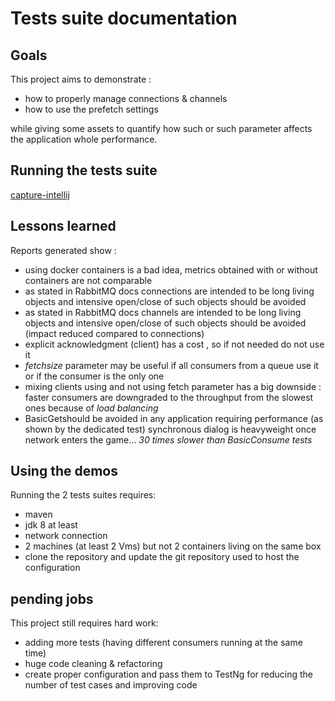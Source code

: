 # Tests suite documentation

## Goals
This project aims to demonstrate :
- how to properly manage connections & channels
- how to use the prefetch settings

while giving some assets to quantify how such or such parameter affects the
application whole performance.

## Running the tests suite
[capture-intellij](./pics/intellij-shot-tests-suite-result.png)

## Lessons learned
Reports generated show :
- using docker containers is a bad idea, metrics obtained with or without containers
are not comparable
- as stated in RabbitMQ docs connections are intended to be long living objects and
intensive open/close of such objects should be avoided
- as stated  in RabbitMQ docs channels are intended to be long living objects and
intensive open/close of such objects should be avoided (impact reduced compared to connections)
- explicit acknowledgment (client) has a cost , so if not needed do not use it
- *fetchsize* parameter may be useful if all consumers from a queue use it or if the consumer is the
only one
- mixing clients using and not using fetch parameter has a big downside : faster consumers
are downgraded to the throughput from the slowest ones because of *load balancing*
- BasicGetshould be avoided in any application requiring performance (as shown by the dedicated test)
synchronous dialog is heavyweight once network enters the game... *30 times slower than BasicConsume tests*
## Using the demos
Running the 2 tests suites requires:
+ maven
+ jdk 8 at least
+ network connection
+ 2 machines (at least 2 Vms) but not 2 containers living on the same box
+ clone the repository and update the git repository used to host the configuration


## pending jobs
This project still requires hard work:
+ adding more tests (having different consumers running at the same time)
+ huge code cleaning & refactoring
+ create proper configuration and pass them to TestNg for reducing the number of test cases and improving code
